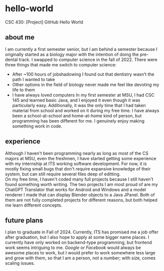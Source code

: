 # hello-world
CSC 430: [Project] GitHub Hello World

## about me
I am currently a first semester senior, but I am behind a semester because I originally started as a biology major with the intention of doing the pre-dental track.  I swapped to computer science in the fall of 2022.  There were three things that made me switch to computer science:
- After ~100 hours of jobshadowing I found out that dentistry wasn't the path I wanted to take
- Other options in the field of biology never made me feel like devoting my life to them
- I have always loved computers
In my first semester at MSU, I had CSC 145 and learned basic Java, and I enjoyed it even though it was particularly easy.  Additionally, it was the only time that I had taken material from school and worked on it during my free time.  I have always been a school-at-school and home-at-home kind of person, but programming has been different for me.  I genuinely enjoy making something work in code.

## experience
Although I haven't been programming nearly as long as most of the CS majors at MSU, even the freshmen, I have started getting some experience with my internship at ITS working software development.  For now, it is mostly fixing small bugs that don't require expansive knowledge of their system, but can still require several files deep of editting.  
On my free time, I haven't coded many full projects because I still haven't found something worth writing.  The two projects I am most proud of are my ChatGPT Translator that works for Android and Windows and a model renderer I made that can display Blender objects to a Java JPanel.  Both of them are not fully completed projects for different reasons, but both helped me learn different concepts.

## future plans
I plan to graduate in Fall of 2024.  Currently, ITS has promised me a job offer after graduation, but I also hope to apply at some bigger name places.  I currently have only worked on backend-type programming, but frontend work seems intriguing to me.  *Google* or *Facebook* would always be awesome places to work, but I would prefer to work somewhere less large and grow with them, so that I am a person, not a number; with size, comes scaling issues.  
